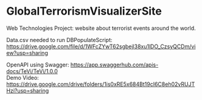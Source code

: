 # GlobalTerrorismVisualizerSite
Web Technologies Project: website about terrorist events around the world.

Data.csv needed to run DBPopulateScript:</br>
  https://drive.google.com/file/d/1WFcZYwT62sgbejl38xu1lDO_CzsyQCDm/view?usp=sharing 
  
OpenAPI using Swagger: https://app.swaggerhub.com/apis-docs/TeVi/TeVi/1.0.0 </br>
Demo Video: https://drive.google.com/drive/folders/1is0xRE5x684Bt19cI6C8eh02vRUJTHzi?usp=sharing
